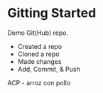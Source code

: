 # Gitting Started

Demo Git(Hub) repo.

* Created a repo
* Cloned a repo
* Made changes
* Add, Commit, & Push

ACP - arroz con pollo

